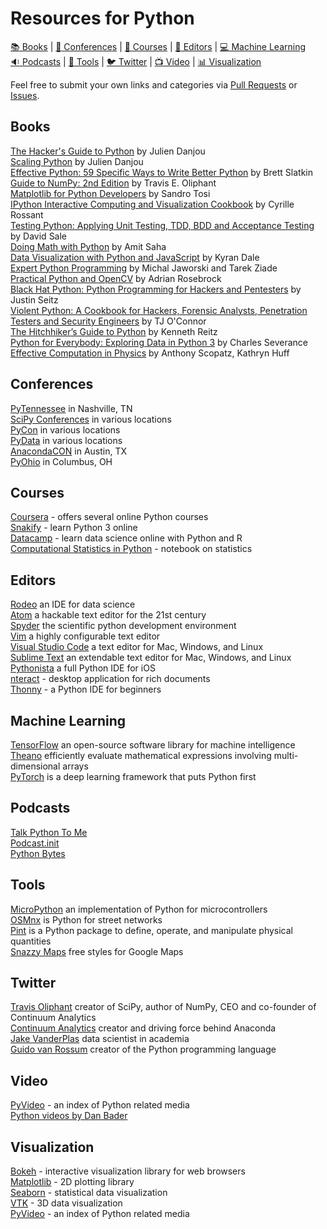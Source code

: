 # Resources for Python

[:books: Books](#books) | [:office: Conferences](#conferences) | [:notebook: Courses](#courses) | [:pencil: Editors](#editors) | [:computer: Machine Learning](#machine-learning)  
[:sound: Podcasts](#podcasts) | [:wrench: Tools](#tools) | [:bird: Twitter](#twitter) | [:tv: Video](#video) | [:bar_chart: Visualization](#visualization)

Feel free to submit your own links and categories via [Pull Requests](https://github.com/knoxpy/python-resources/pulls) or [Issues](https://github.com/knoxpy/python-resources/issues).

## Books
[The Hacker's Guide to Python](https://thehackerguidetopython.com) by Julien Danjou  
[Scaling Python](https://scaling-python.com) by Julien Danjou  
[Effective Python: 59 Specific Ways to Write Better Python](http://www.amazon.com/dp/0134034287/) by Brett Slatkin  
[Guide to NumPy: 2nd Edition](http://www.amazon.com/dp/151730007X/) by Travis E. Oliphant  
[Matplotlib for Python Developers](http://www.amazon.com/dp/1847197906/) by Sandro Tosi  
[IPython Interactive Computing and Visualization Cookbook](http://www.amazon.com/dp/1783284811/) by Cyrille Rossant  
[Testing Python: Applying Unit Testing, TDD, BDD and Acceptance Testing](http://www.amazon.com/dp/1118901223/) by David Sale  
[Doing Math with Python](http://shop.oreilly.com/product/9781593276409.do) by Amit Saha  
[Data Visualization with Python and JavaScript]() by Kyran Dale  
[Expert Python Programming](https://www.packtpub.com/application-development/expert-python-programming-second-edition) by Michal Jaworski and Tarek Ziade  
[Practical Python and OpenCV](https://www.pyimagesearch.com/practical-python-opencv/) by Adrian Rosebrock  
[Black Hat Python: Python Programming for Hackers and Pentesters](https://www.amazon.com/dp/1593275900/) by Justin Seitz  
[Violent Python: A Cookbook for Hackers, Forensic Analysts, Penetration Testers and Security Engineers](https://www.amazon.com/dp/1597499579/) by TJ O'Connor  
[The Hitchhiker’s Guide to Python](http://docs.python-guide.org/en/latest/) by Kenneth Reitz  
[Python for Everybody: Exploring Data in Python 3](http://www.pythonlearn.com/book.php) by Charles Severance  
[Effective Computation in Physics](http://shop.oreilly.com/product/0636920033424.do) by Anthony Scopatz, Kathryn Huff  

## Conferences
[PyTennessee](https://www.pytennessee.org) in Nashville, TN  
[SciPy Conferences](http://conference.scipy.org) in various locations  
[PyCon](https://us.pycon.org/) in various locations  
[PyData](http://pydata.org) in various locations  
[AnacondaCON](https://anacondacon17.io) in Austin, TX  
[PyOhio](http://www.pyohio.org) in Columbus, OH  

## Courses
[Coursera](https://www.coursera.org) - offers several online Python courses  
[Snakify](https://snakify.org) - learn Python 3 online  
[Datacamp](https://www.datacamp.com) - learn data science online with Python and R  
[Computational Statistics in Python](http://people.duke.edu/~ccc14/sta-663/index.html#) - notebook on statistics      

## Editors
[Rodeo](https://www.yhat.com/products/rodeo) an IDE for data science  
[Atom](https://atom.io) a hackable text editor for the 21st century  
[Spyder](https://github.com/spyder-ide/spyder) the scientific python development environment  
[Vim](http://www.vim.org) a highly configurable text editor  
[Visual Studio Code](https://code.visualstudio.com) a text editor for Mac, Windows, and Linux  
[Sublime Text](https://www.sublimetext.com) an extendable text editor for Mac, Windows, and Linux  
[Pythonista](http://omz-software.com/pythonista/) a full Python IDE for iOS  
[nteract](https://nteract.io) - desktop application for rich documents  
[Thonny](http://thonny.org) - a Python IDE for beginners  

## Machine Learning
[TensorFlow](https://www.tensorflow.org) an open-source software library for machine intelligence  
[Theano](http://www.deeplearning.net/software/theano/) efficiently evaluate mathematical expressions involving multi-dimensional arrays  
[PyTorch](http://pytorch.org) is a deep learning framework that puts Python first  

## Podcasts
[Talk Python To Me](https://talkpython.fm)  
[Podcast.init](https://www.podcastinit.com)  
[Python Bytes](https://pythonbytes.fm)  

## Tools
[MicroPython](http://micropython.org) an implementation of Python for microcontrollers  
[OSMnx](http://geoffboeing.com/2016/11/osmnx-python-street-networks/) is Python for street networks  
[Pint](http://pint.readthedocs.io) is a Python package to define, operate, and manipulate physical quantities  
[Snazzy Maps](https://snazzymaps.com) free styles for Google Maps  

## Twitter
[Travis Oliphant](https://twitter.com/teoliphant) creator of SciPy, author of NumPy, CEO and co-founder of Continuum Analytics  
[Continuum Analytics](https://twitter.com/ContinuumIO) creator and driving force behind Anaconda  
[Jake VanderPlas](https://twitter.com/jakevdp) data scientist in academia  
[Guido van Rossum](https://twitter.com/gvanrossum) creator of the Python programming language  

## Video
[PyVideo](http://pyvideo.org) - an index of Python related media  
[Python videos by Dan Bader](https://www.youtube.com/channel/UCI0vQvr9aFn27yR6Ej6n5UA)  

## Visualization
[Bokeh](http://bokeh.pydata.org/en/latest/) - interactive visualization library for web browsers  
[Matplotlib](http://matplotlib.org) - 2D plotting library  
[Seaborn](https://stanford.edu/~mwaskom/software/seaborn/) - statistical data visualization  
[VTK](http://www.vtk.org) - 3D data visualization  
[PyVideo](http://pyvideo.org) - an index of Python related media  
